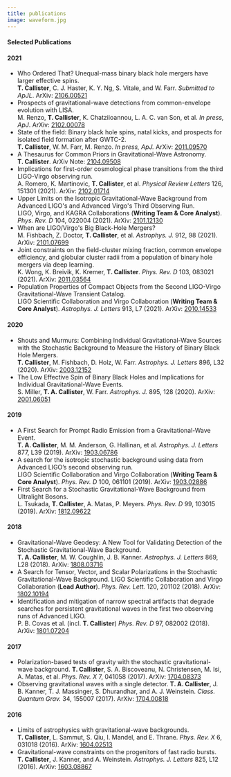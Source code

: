 ```yaml
---
title: publications
image: waveform.jpg 
---
```


<h4>Selected Publications</h4>

<h4>2021</h4>
<ul class="alt">
    <li>
    Who Ordered That? Unequal-mass binary black hole mergers have larger effective spins.<br>
    <b>T. Callister</b>, C. J. Haster, K. Y. Ng, S. Vitale, and W. Farr.
    <i>Submitted to ApJL</i>.
    ArXiv: <a href="https://arxiv.org/abs/2106.00521">2106.00521</a>
    </li>
    <li>
    Prospects of gravitational-wave detections from common-envelope evolution with LISA.<br>
    M. Renzo, <b>T. Callister</b>, K. Chatziioannou, L. A. C. van Son, et al.
    <i>In press, ApJ</i>.
    ArXiv: <a href="https://arxiv.org/abs/2102.00078">2102.00078</a>
    </li>
    <li>
    State of the field: Binary black hole spins, natal kicks, and prospects for isolated field formation after GWTC-2.<br>
    <b>T. Callister</b>, W. M. Farr, M. Renzo.
    <i>In press, ApJ.</i>
    ArXiv: <a href="https://arxiv.org/abs/2011.0957">2011.09570</a>
    </li>
    <li>
    A Thesaurus for Common Priors in Gravitational-Wave Astronomy.<br>
    <b>T. Callister</b>. ArXiv Note: <a href="https://arxiv.org/abs/2104.09508">2104.09508</a>
    </li>
    <li>
    Implications for first-order cosmological phase transitions from the third LIGO-Virgo observing run.<br>
    A. Romero, K. Martinovic, <b>T. Callister</b>, et al.
    <i>Physical Review Letters</i> 126, 151301 (2021).
    ArXiv: <a href="https://arxiv.org/abs/2102.01714">2102.01714</a>
    </li>
    <li>
    Upper Limits on the Isotropic Gravitational-Wave Background from Advanced LIGO's and Advanced Virgo's Third Observing Run.<br>
    LIGO, Virgo, and KAGRA Collaborations (<b>Writing Team & Core Analyst</b>).
    <i>Phys. Rev. D</i> 104, 022004 (2021).
    ArXiv: <a href="https://arxiv.org/abs/2101.12130">2101.12130</a>
    </li>
    <li>
    When are LIGO/Virgo's Big Black-Hole Mergers?<br>
    M. Fishbach, Z. Doctor, <b>T. Callister</b>, et al.
    <i>Astrophys. J.</i> 912, 98 (2021).
    ArXiv: <a href="https://arxiv.org/abs/2101.07699">2101.07699</a>
    </li>
    <li>
    Joint constraints on the field-cluster mixing fraction, common envelope efficiency, and globular cluster radii from a population of binary hole mergers via deep learning.<br>
    K. Wong, K. Breivik, K. Kremer, <b>T. Callister</b>.
    <i>Phys. Rev. D</i> 103, 083021 (2021).
    ArXiv: <a href="https://arxiv.org/abs/2011.03564">2011.03564</a>
    </li>
    <li>
    Population Properties of Compact Objects from the Second LIGO-Virgo Gravitational-Wave Transient Catalog.<br>
    LIGO Scientific Collaboration and Virgo Collaboration (<b>Writing Team & Core Analyst</b>).
    <i>Astrophys. J. Letters</i> 913, L7 (2021).
    ArXiv: <a href="https://arxiv.org/abs/2010.14533">2010.14533</a>
    </li>
</ul>

<h4>2020</h4>
<ul class="alt">
    <li>
    Shouts and Murmurs: Combining Individual Gravitational-Wave Sources with the Stochastic Background to Measure the History of Binary Black Hole Mergers.<br>
    <b>T. Callister</b>, M. Fishbach, D. Holz, W. Farr.
    <i>Astrophys. J. Letters</i> 896, L32 (2020).
    ArXiv: <a href="https://arxiv.org/abs/2003.12152">2003.12152</a>
    </li>
    <li>
    The Low Effective Spin of Binary Black Holes and Implications for Individual Gravitational-Wave Events.<br>
    S. Miller, <b>T. A. Callister</b>, W. Farr.
    <i>Astrophys. J.</i> 895, 128 (2020).
    ArXiv: <a href="https://arxiv.org/abs/2001.06051">2001.06051</a>
    </li>
</ul>

<h4>2019</h4>
<ul class="alt">
    <li>
    A First Search for Prompt Radio Emission from a Gravitational-Wave Event.<br>
    <b>T. A. Callister</b>, M. M. Anderson, G. Hallinan, et al. 
    <i>Astrophys. J. Letters</i> 877, L39 (2019).
    ArXiv: <a href="https://arxiv.org/abs/1903.06786">1903.06786</a>
    </li>
    <li>
    A search for the isotropic stochastic background using data from Advanced LIGO’s second observing run.<br> 
    LIGO Scientific Collaboration and Virgo Collaboration (<b>Writing Team & Core Analyst</b>). 
    <i>Phys. Rev. D</i> 100, 061101 (2019).
    ArXiv: <a href="https://arxiv.org/abs/1903.02886">1903.02886</a>
    </li>
    <li>
    First Search for a Stochastic Gravitational-Wave Background from Ultralight Bosons.<br>
    L. Tsukada, <b>T. Callister</b>, A. Matas, P. Meyers.
    <i>Phys. Rev. D</i> 99, 103015 (2019).
    ArXiv: <a href="https://arxiv.org/abs/1812.09622">1812.09622</a>
    </li>
</ul>

<h4>2018</h4>
<ul class="alt">
    <li>
    Gravitational-Wave Geodesy: A New Tool for Validating Detection of the Stochastic Gravitational-Wave Background.<br>
    <b>T. A. Callister</b>, M. W. Coughlin, J. B. Kanner.
    <i>Astrophys. J. Letters</i> 869, L28 (2018).
    ArXiv: <a href="https://arxiv.org/abs/1808.03716">1808.03716</a>
    </li>
    <li>
    A Search for Tensor, Vector, and Scalar Polarizations in the Stochastic Gravitational-Wave Background. 
    LIGO Scientific Collaboration and Virgo Collaboration (<b>Lead Author</b>).
    <i>Phys. Rev. Lett.</i> 120, 201102 (2018).
    ArXiv: <a href="https://arxiv.org/abs/1802.10194">1802.10194</a>
    </li>
    <li>
    Identification and mitigation of narrow spectral artifacts that degrade searches for persistent gravitational waves in the first two observing runs of Advanced LIGO.<br>
    P. B. Covas et al. (incl. <b>T. Callister</b>)
    <i>Phys. Rev. D</i> 97, 082002 (2018).
    ArXiv: <a href="https://arxiv.org/abs/1801.07204">1801.07204</a>
    </li>
</ul>

<h4>2017</h4>
<ul class="alt">
    <li>
    Polarization-based tests of gravity with the stochastic gravitational-wave background. 
    <b>T. Callister</b>, S. A. Biscoveanu, N. Christensen, M. Isi, A. Matas, et al.
    <i>Phys. Rev. X</i> 7, 041058 (2017).
    ArXiv: <a href="https://arxiv.org/abs/1704.08373">1704.08373</a>
    </li>
    <li>
    Observing gravitational waves with a single detector.
    <b>T. A. Callister</b>, J. B. Kanner, T. J. Massinger, S. Dhurandhar, and A. J. Weinstein.
    <i>Class. Quantum Grav.</i> 34, 155007 (2017).
    ArXiv: <a href="https://arxiv.org/abs/1704.00818">1704.00818</a>
    </li>
</ul>

<h4>2016</h4>
<ul class="alt">
    <li>
    Limits of astrophysics with gravitational-wave backgrounds.<br>
    <b>T. Callister</b>, L. Sammut, S. Qiu, I. Mandel, and E. Thrane.
    <i>Phys. Rev. X</i> 6, 031018 (2016).
    ArXiv: <a href="https://arxiv.org/abs/1604.02513">1604.02513</a>
    </li>
    <li>
    Gravitational-wave constraints on the progenitors of fast radio bursts.<br>
    <b>T. Callister</b>, J. Kanner, and A. Weinstein.
    <i>Astrophys. J. Letters</i> 825, L12 (2016).
    ArXiv: <a href="https://arxiv.org/abs/1603.08867">1603.08867</a>
    </li>
</ul>
